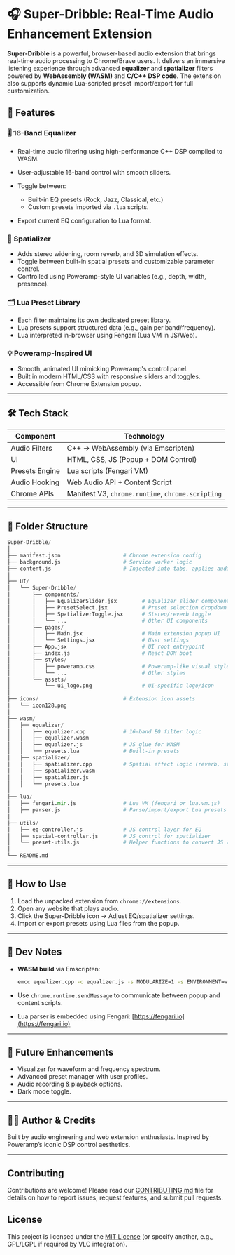 # 🎧 Super-Dribble: Real-Time Audio Enhancement Extension

**Super-Dribble** is a powerful, browser-based audio extension that brings real-time audio processing to Chrome/Brave users. It delivers an immersive listening experience through advanced **equalizer** and **spatializer** filters powered by **WebAssembly (WASM)** and **C/C++ DSP code**. The extension also supports dynamic Lua-scripted preset import/export for full customization.


## 🚀 Features

### 🎚️ 16-Band Equalizer

* Real-time audio filtering using high-performance C++ DSP compiled to WASM.
* User-adjustable 16-band control with smooth sliders.
* Toggle between:

  * Built-in EQ presets (Rock, Jazz, Classical, etc.)
  * Custom presets imported via `.lua` scripts.
* Export current EQ configuration to Lua format.

### 🌌 Spatializer

* Adds stereo widening, room reverb, and 3D simulation effects.
* Toggle between built-in spatial presets and customizable parameter control.
* Controlled using Poweramp-style UI variables (e.g., depth, width, presence).

### 🗂️ Lua Preset Library

* Each filter maintains its own dedicated preset library.
* Lua presets support structured data (e.g., gain per band/frequency).
* Lua interpreted in-browser using Fengari (Lua VM in JS/Web).

### 💡 Poweramp-Inspired UI

* Smooth, animated UI mimicking Poweramp's control panel.
* Built in modern HTML/CSS with responsive sliders and toggles.
* Accessible from Chrome Extension popup.

---

## 🛠️ Tech Stack

| Component      | Technology                                        |
| -------------- | ------------------------------------------------- |
| Audio Filters  | C++ → WebAssembly (via Emscripten)                |
| UI             | HTML, CSS, JS (Popup + DOM Control)               |
| Presets Engine | Lua scripts (Fengari VM)                          |
| Audio Hooking  | Web Audio API + Content Script                    |
| Chrome APIs    | Manifest V3, `chrome.runtime`, `chrome.scripting` |

---

## 📁 Folder Structure
```py
Super-Dribble/
│
├── manifest.json                    # Chrome extension config
├── background.js                    # Service worker logic
├── content.js                       # Injected into tabs, applies audio hooks
│
├── UI/
│   └── Super-Dribble/
│       ├── components/
│       │   ├── EqualizerSlider.jsx        # Equalizer slider component
│       │   ├── PresetSelect.jsx           # Preset selection dropdown
│       │   ├── SpatializerToggle.jsx      # Stereo/reverb toggle
│       │   └── ...                        # Other UI components
│       ├── pages/
│       │   ├── Main.jsx                   # Main extension popup UI
│       │   └── Settings.jsx               # User settings
│       ├── App.jsx                        # UI root entrypoint
│       ├── index.js                       # React DOM boot
│       ├── styles/
│       │   ├── poweramp.css               # Poweramp-like visual style
│       │   └── ...                        # Other styles
│       └── assets/
│           └── ui_logo.png                # UI-specific logo/icon
│
├── icons/                           # Extension icon assets
│   └── icon128.png
│
├── wasm/
│   ├── equalizer/
│   │   ├── equalizer.cpp            # 16-band EQ filter logic
│   │   ├── equalizer.wasm
│   │   ├── equalizer.js             # JS glue for WASM
│   │   └── presets.lua              # Built-in presets
│   ├── spatializer/
│   │   ├── spatializer.cpp          # Spatial effect logic (reverb, stereo widening)
│   │   ├── spatializer.wasm
│   │   ├── spatializer.js
│   │   └── presets.lua
│
├── lua/
│   ├── fengari.min.js               # Lua VM (fengari or lua.vm.js)
│   ├── parser.js                    # Parse/import/export Lua presets
│
├── utils/
│   ├── eq-controller.js             # JS control layer for EQ
│   ├── spatial-controller.js        # JS control for spatializer
│   └── preset-utils.js              # Helper functions to convert JS ⇄ Lua
│
└── README.md
```

---

## 📌 How to Use

1. Load the unpacked extension from `chrome://extensions`.
2. Open any website that plays audio.
3. Click the Super-Dribble icon → Adjust EQ/spatializer settings.
4. Import or export presets using Lua files from the popup.

---

## 🧪 Dev Notes

* **WASM build** via Emscripten:

  ```bash
  emcc equalizer.cpp -o equalizer.js -s MODULARIZE=1 -s ENVIRONMENT=web -s EXPORTED_FUNCTIONS="['_process']"
  ```
* Use `chrome.runtime.sendMessage` to communicate between popup and content scripts.
* Lua parser is embedded using Fengari: [https://fengari.io](https://fengari.io)

---

## 🔮 Future Enhancements

* Visualizer for waveform and frequency spectrum.
* Advanced preset manager with user profiles.
* Audio recording & playback options.
* Dark mode toggle.

---

## 👨‍💻 Author & Credits

Built by audio engineering and web extension enthusiasts.
Inspired by Poweramp’s iconic DSP control aesthetics.

---


## Contributing

Contributions are welcome! Please read our [CONTRIBUTING.md](CONTRIBUTING.md) file for details on how to report issues, request features, and submit pull requests.

## License

This project is licensed under the [MIT License](LICENSE) (or specify another, e.g., GPL/LGPL if required by VLC integration).
